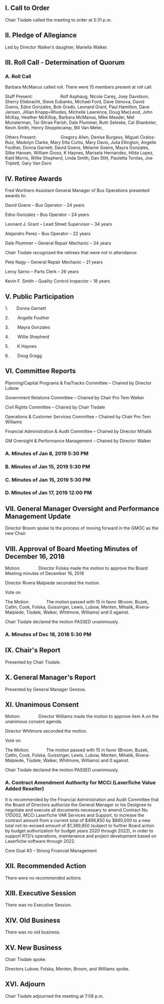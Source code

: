 ## I. Call to Order

Chair Tisdale called the meeting to order at 5:31 p.m.

## II. Pledge of Allegiance

Led by Director Walker’s daughter, Mariella Walker.

## III. Roll Call - Determination of Quorum

### A. Roll Call

Barbara McManus called roll. There were 15 members present at roll call.

Staff Present:                       Rolf Asphaug, Nicole Carey, Joey Davidson, Sherry Ellebracht, Steve Eubanks, Michael Ford, Dave Genova, David Goens, Edno Gonzales, Bob Grado, Leonard Grant, Paul Hamilton, Dave Jensen, Jillian Knapp=Rhodes, Michelle Lawrence, Doug MacLeod, John McKay, Heather McKillop, Barbara McManus, Mike Meader, Mel Munsterman, Tai-Shrae Parish, Dale Plummer, Ruth Seleske, Cal Shankster, Kevin Smith, Henry Stopplecamp, Bill Van Meter,

Others Present:                    Gregory Allen, Denise Burgess, Miguel Ciralos-Ruiz, Madolyn Clarke, Mary Etta Curtis, Mary Davis, Julia Ellington, Angelle Fouther, Donna Garnett, David Goens, Melanie Goens, Mayra Gonzales, Silke Hansen, William Gross, K Haynes, Marisela Hernandez, Hilda Lopez, Kald Morris, Willie Shepherd, Linda Smith, Dan Stitt, Pauletta Tonilas, Joe Triplett, Gary Van Dorn

## IV. Retiree Awards

Fred Worthern Assistant General Manager of Bus Operations presented awards to:

David Goens – Bus Operator – 24 years

Edno Gonzalez – Bus Operator – 24 years

Leonard J. Grant – Lead Street Supervisor – 34 years

Alejandro Perez – Bus Operator – 22 years

Dale Plummer – General Repair Mechanic – 34 years

Chair Tisdale recognized the retirees that were not in attendance:

Pete Nagy – General Repair Mechanic – 21 years

Leroy Sarno – Parts Clerk – 26 years

Kevin F. Smith – Quality Control Inspector – 18 years

## V. Public Participation

1.       Donna Garnett

2.       Angelle Fouther

3.       Mayra Gonzales

4.       Willie Shepherd

5.       K Haynes

6.       Doug Gragg

## VI. Committee Reports

Planning/Capital Programs & FasTracks Committee – Chaired by Director Lubow

Government Relations Committee – Chaired by Chair Pro Tem Walker

Civil Rights Committee – Chaired by Chair Tisdale

Operations & Customer Services Committee – Chaired by Chair Pro Tem Williams

Financial Administration & Audit Committee – Chaired by Director Mihalik

GM Oversight & Performance Management – Chaired by Director Walker

### A. Minutes of Jan 8, 2019 5:30 PM

### B. Minutes of Jan 15, 2019 5:30 PM

### C. Minutes of Jan 15, 2019 5:30 PM

### D. Minutes of Jan 17, 2019 12:00 PM

## VII. General Manager Oversight and Performance Management Update

Director Broom spoke to the process of moving forward in the GMOC as the new Chair.

## VIII. Approval of Board Meeting Minutes of December 16, 2018

Motion:               Director Folska made the motion to approve the Board Meeting minutes of December 16, 2018

Director Rivera Malpiede seconded the motion.

Vote on

The Motion:              The motion passed with 15 in favor (Broom, Buzek, Catlin, Cook, Folska, Guissinger, Lewis, Lubow, Menten, Mihalik, Rivera-Malpiede, Tisdale, Walker, Whitmore, Williams) and 0 against.

Chair Tisdale declared the motion PASSED unanimously.

### A. Minutes of Dec 18, 2018 5:30 PM

## IX. Chair's Report

Presented by Chair Tisdale.

## X. General Manager's Report

Presented by General Manager Genova.

## XI. Unanimous Consent

Motion:               Director Williams made the motion to approve item A on the unanimous consent agenda.

Director Whitmore seconded the motion.

Vote on

The Motion:              The motion passed with 15 in favor (Broom, Buzek, Catlin, Cook, Folska, Guissinger, Lewis, Lubow, Menten, Mihalik, Rivera-Malpiede, Tisdale, Walker, Whitmore, Williams) and 0 against.

Chair Tisdale declared the motion PASSED unanimously.

### A. Contract Amendment Authority for MCCi (Laserfiche Value Added Reseller)

It is recommended by the Financial Administration and Audit Committee that the Board of Directors authorize the General Manager or his Designee to negotiate and execute all documents necessary to amend Contract No. 17DO02, MCCi Laserfiche VAR Services and Support, to increase the contract amount from a current total of $499,850 by $890,000 to a new total not-to-exceed amount of $1,389,850 (subject to further Board action by budget authorization for budget years 2020 through 2022), in order to support RTD’s operations, maintenance and project development based on Laserfiche software through 2022.

Core Goal #3 – Strong Financial Management

## XII. Recommended Action

There were no recommended actions

## XIII. Executive Session

There was no Executive Session.

## XIV. Old Business

There was no old business.

## XV. New Business

Chair Tisdale spoke.

Directors Lubow, Folska, Menten, Broom, and Williams spoke.

## XVI. Adjourn

Chair Tisdale adjourned the meeting at 7:08 p.m.